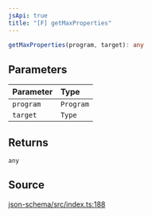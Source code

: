 ```yaml
---
jsApi: true
title: "[F] getMaxProperties"
---
```


```ts
getMaxProperties(program, target): any
```

## Parameters

| Parameter | Type      |
| :-------- | :-------- |
| `program` | `Program` |
| `target`  | `Type`    |

## Returns

`any`

## Source

[json-schema/src/index.ts:188](https://github.com/markcowl/cadl/blob/3db15286/packages/json-schema/src/index.ts#L188)
